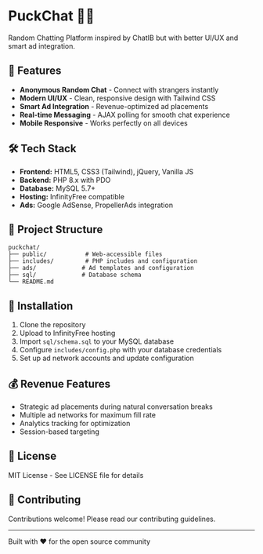# PuckChat 🏒💬

Random Chatting Platform inspired by ChatIB but with better UI/UX and smart ad integration.

## 🚀 Features

- **Anonymous Random Chat** - Connect with strangers instantly
- **Modern UI/UX** - Clean, responsive design with Tailwind CSS
- **Smart Ad Integration** - Revenue-optimized ad placements
- **Real-time Messaging** - AJAX polling for smooth chat experience
- **Mobile Responsive** - Works perfectly on all devices

## 🛠️ Tech Stack

- **Frontend:** HTML5, CSS3 (Tailwind), jQuery, Vanilla JS
- **Backend:** PHP 8.x with PDO
- **Database:** MySQL 5.7+
- **Hosting:** InfinityFree compatible
- **Ads:** Google AdSense, PropellerAds integration

## 📁 Project Structure

```
puckchat/
├── public/           # Web-accessible files
├── includes/         # PHP includes and configuration
├── ads/             # Ad templates and configuration
├── sql/             # Database schema
└── README.md
```

## 🔧 Installation

1. Clone the repository
2. Upload to InfinityFree hosting
3. Import `sql/schema.sql` to your MySQL database
4. Configure `includes/config.php` with your database credentials
5. Set up ad network accounts and update configuration

## 💰 Revenue Features

- Strategic ad placements during natural conversation breaks
- Multiple ad networks for maximum fill rate
- Analytics tracking for optimization
- Session-based targeting

## 📄 License

MIT License - See LICENSE file for details

## 🤝 Contributing

Contributions welcome! Please read our contributing guidelines.

---

Built with ❤️ for the open source community